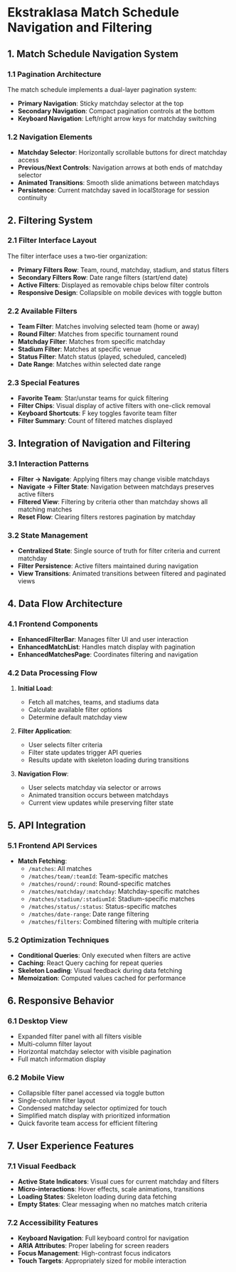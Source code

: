 # Ekstraklasa Match Schedule Navigation and Filtering

## 1. Match Schedule Navigation System

### 1.1 Pagination Architecture

The match schedule implements a dual-layer pagination system:
- **Primary Navigation**: Sticky matchday selector at the top
- **Secondary Navigation**: Compact pagination controls at the bottom
- **Keyboard Navigation**: Left/right arrow keys for matchday switching

### 1.2 Navigation Elements

- **Matchday Selector**: Horizontally scrollable buttons for direct matchday access
- **Previous/Next Controls**: Navigation arrows at both ends of matchday selector
- **Animated Transitions**: Smooth slide animations between matchdays
- **Persistence**: Current matchday saved in localStorage for session continuity

## 2. Filtering System

### 2.1 Filter Interface Layout

The filter interface uses a two-tier organization:
- **Primary Filters Row**: Team, round, matchday, stadium, and status filters
- **Secondary Filters Row**: Date range filters (start/end date)
- **Active Filters**: Displayed as removable chips below filter controls
- **Responsive Design**: Collapsible on mobile devices with toggle button

### 2.2 Available Filters

- **Team Filter**: Matches involving selected team (home or away)
- **Round Filter**: Matches from specific tournament round
- **Matchday Filter**: Matches from specific matchday
- **Stadium Filter**: Matches at specific venue
- **Status Filter**: Match status (played, scheduled, canceled)
- **Date Range**: Matches within selected date range

### 2.3 Special Features

- **Favorite Team**: Star/unstar teams for quick filtering
- **Filter Chips**: Visual display of active filters with one-click removal
- **Keyboard Shortcuts**: F key toggles favorite team filter
- **Filter Summary**: Count of filtered matches displayed

## 3. Integration of Navigation and Filtering

### 3.1 Interaction Patterns

- **Filter → Navigate**: Applying filters may change visible matchdays
- **Navigate → Filter State**: Navigation between matchdays preserves active filters
- **Filtered View**: Filtering by criteria other than matchday shows all matching matches
- **Reset Flow**: Clearing filters restores pagination by matchday

### 3.2 State Management

- **Centralized State**: Single source of truth for filter criteria and current matchday
- **Filter Persistence**: Active filters maintained during navigation
- **View Transitions**: Animated transitions between filtered and paginated views

## 4. Data Flow Architecture

### 4.1 Frontend Components

- **EnhancedFilterBar**: Manages filter UI and user interaction
- **EnhancedMatchList**: Handles match display with pagination
- **EnhancedMatchesPage**: Coordinates filtering and navigation

### 4.2 Data Processing Flow

1. **Initial Load**:
   - Fetch all matches, teams, and stadiums data
   - Calculate available filter options
   - Determine default matchday view

2. **Filter Application**:
   - User selects filter criteria
   - Filter state updates trigger API queries
   - Results update with skeleton loading during transitions

3. **Navigation Flow**:
   - User selects matchday via selector or arrows
   - Animated transition occurs between matchdays
   - Current view updates while preserving filter state

## 5. API Integration

### 5.1 Frontend API Services

- **Match Fetching**:
  - `/matches`: All matches
  - `/matches/team/:teamId`: Team-specific matches
  - `/matches/round/:round`: Round-specific matches
  - `/matches/matchday/:matchday`: Matchday-specific matches
  - `/matches/stadium/:stadiumId`: Stadium-specific matches
  - `/matches/status/:status`: Status-specific matches
  - `/matches/date-range`: Date range filtering
  - `/matches/filters`: Combined filtering with multiple criteria

### 5.2 Optimization Techniques

- **Conditional Queries**: Only executed when filters are active
- **Caching**: React Query caching for repeat queries
- **Skeleton Loading**: Visual feedback during data fetching
- **Memoization**: Computed values cached for performance

## 6. Responsive Behavior

### 6.1 Desktop View

- Expanded filter panel with all filters visible
- Multi-column filter layout
- Horizontal matchday selector with visible pagination
- Full match information display

### 6.2 Mobile View

- Collapsible filter panel accessed via toggle button
- Single-column filter layout
- Condensed matchday selector optimized for touch
- Simplified match display with prioritized information
- Quick favorite team access for efficient filtering

## 7. User Experience Features

### 7.1 Visual Feedback

- **Active State Indicators**: Visual cues for current matchday and filters
- **Micro-interactions**: Hover effects, scale animations, transitions
- **Loading States**: Skeleton loading during data fetching
- **Empty States**: Clear messaging when no matches match criteria

### 7.2 Accessibility Features

- **Keyboard Navigation**: Full keyboard control for navigation
- **ARIA Attributes**: Proper labeling for screen readers
- **Focus Management**: High-contrast focus indicators
- **Touch Targets**: Appropriately sized for mobile interaction